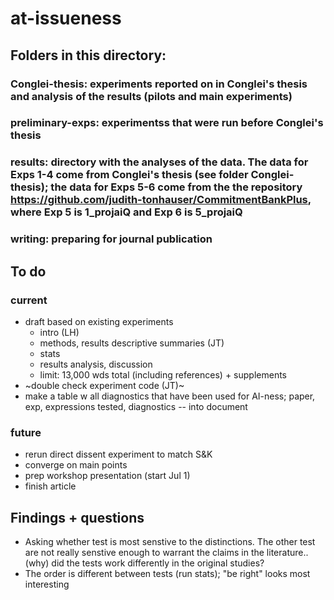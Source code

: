 # at-issueness

## Folders in this directory:
### Conglei-thesis: experiments reported on in Conglei's thesis and analysis of the results (pilots and main experiments)
### preliminary-exps: experimentss that were run before Conglei's thesis
### results: directory with the analyses of the data. The data for Exps 1-4 come from Conglei's thesis (see folder Conglei-thesis); the data for Exps 5-6 come from the the repository https://github.com/judith-tonhauser/CommitmentBankPlus, where Exp 5 is 1_projaiQ and Exp 6 is 5_projaiQ
### writing: preparing for journal publication

## To do
### current
- draft based on existing experiments
  - intro (LH)
  - methods, results descriptive summaries (JT)
  - stats
  - results analysis, discussion
  - limit: 13,000 wds total (including references) + supplements
- ~double check experiment code (JT)~
- make a table w all diagnostics that have been used for AI-ness; paper, exp, expressions tested, diagnostics -- into document

### future
- rerun direct dissent experiment to match S&K
- converge on main points
- prep workshop presentation (start Jul 1)
- finish article

## Findings + questions
- Asking whether test is most senstive to the distinctions. The other test are not really senstive enough to warrant the claims in the literature.. (why) did the tests work differently in the original studies?
- The order is different between tests (run stats); "be right" looks most interesting
